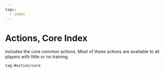 ```yaml
---
tags:
  - index
---
```

# Actions, Core Index

Includes the core common actions. Most of these actions are available to all players with little or no training.

```query
tag:#action/core
```
